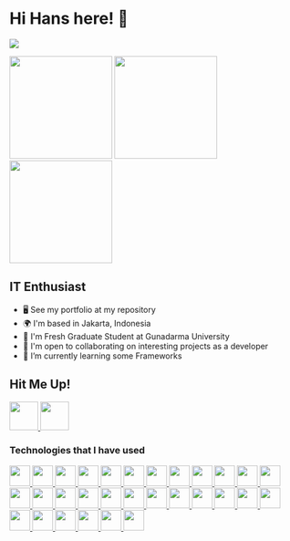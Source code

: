 Hi Hans here! 👋
===============================

<!---
hansevant/hansevant is a ✨ special ✨ repository because its `README.md` (this file) appears on your GitHub profile.
You can click the Preview link to take a look at your changes.
--->
<p align="left"> <img src="https://komarev.com/ghpvc/?username=hansevant&label=Profile%20views&color=0e75b6&style=flat" /> </p>

<p align="left">
 
 <img height="180em" src="https://github-readme-stats-eight-theta.vercel.app/api/top-langs/?username=hansevant&layout=compact&langs_count=8&theme=radical"/> 
  <img height="180em" src="https://github-readme-streak-stats.herokuapp.com/?user=hansevant&theme=radical&hide_border=false" />
  <img height="180em" src="https://github-readme-stats-eight-theta.vercel.app/api?username=hansevant&show_icons=true&theme=radical&include_all_commits=true&count_private=true"/>
 
</p>

IT Enthusiast 
-----------------------------

*   🖥️  See my portfolio at my repository
*   🌍  I'm based in Jakarta, Indonesia
*   🚀  I'm Fresh Graduate Student at Gunadarma University
*   🤝  I'm open to collaborating on interesting projects as a developer
*   🌱  I’m currently learning some Frameworks

## Hit Me Up!

<a href="https://www.linkedin.com/in/hansevant/">
  <img src="https://cdn.jsdelivr.net/gh/devicons/devicon/icons/linkedin/linkedin-original.svg" width="50" />
</a>
<a href="https://www.instagram.com/hansevant">
  <img src="https://upload.wikimedia.org/wikipedia/commons/thumb/a/a5/Instagram_icon.png/2048px-Instagram_icon.png" width="50" />
</a>

### Technologies that I have used

<a href="https://www.w3schools.com/html/">
    <img src="https://cdn.jsdelivr.net/gh/devicons/devicon/icons/html5/html5-original.svg" width="36"/>
</a>
<a href="https://www.w3schools.com/css/">
    <img src="https://cdn.jsdelivr.net/gh/devicons/devicon/icons/css3/css3-original.svg" width="36"/>
</a>
<a href="https://www.w3schools.com/js/">
    <img src="https://cdn.jsdelivr.net/gh/devicons/devicon/icons/javascript/javascript-original.svg" width="36"/>
</a>
<a href="https://www.typescriptlang.org/">
    <img src="https://cdn.jsdelivr.net/gh/devicons/devicon@latest/icons/typescript/typescript-original.svg" width="36"/>
</a>
<a href="https://getbootstrap.com/">
    <img src="https://cdn.jsdelivr.net/gh/devicons/devicon/icons/bootstrap/bootstrap-original.svg" width="36"/>
</a>
<a href="https://tailwindcss.com/">
    <img src="https://cdn.jsdelivr.net/gh/devicons/devicon@latest/icons/tailwindcss/tailwindcss-original.svg" width="36"/>
</a>
<a href="https://sass-lang.com/">
    <img src="https://cdn.jsdelivr.net/gh/devicons/devicon/icons/sass/sass-original.svg" width="36"/>
</a>
<a href="https://www.chartjs.org/">
    <img src="https://www.chartjs.org/img/chartjs-logo.svg" width="36"/>
</a>
<a href="https://nextjs.org/">
    <img src="https://cdn.jsdelivr.net/gh/devicons/devicon/icons/nextjs/nextjs-original.svg" width="36"/>
</a>
<a href="https://reactjs.org/">
    <img src="https://cdn.jsdelivr.net/gh/devicons/devicon/icons/react/react-original.svg" width="36"/>
</a>
<a href="https://vuejs.org/">
  <img src="https://cdn.jsdelivr.net/gh/devicons/devicon/icons/vuejs/vuejs-original.svg" width="36"/>
</a>
<a href="https://www.php.net/">
    <img width="36" src="https://www.php.net/favicon.svg?v=2" />
</a>
<a href="https://www.codeigniter.com/">
  <img width="36" src="https://cdn.jsdelivr.net/gh/devicons/devicon/icons/codeigniter/codeigniter-plain.svg" />
</a>
<a href="https://laravel.com/">
    <img width="36" src="https://cdn.jsdelivr.net/gh/devicons/devicon@latest/icons/laravel/laravel-original.svg" />
</a>
<a href="https://lumen.laravel.com/">
    <img width="36" src="https://cdn.jsdelivr.net/gh/devicons/devicon@latest/icons/lumen/lumen-original.svg" />
</a>
<a href="https://www.mysql.com/">
    <img width="36" src="https://cdn.jsdelivr.net/gh/devicons/devicon/icons/mysql/mysql-original.svg" />
</a>
<a href="https://nodejs.org/en/">
    <img width="36" src="https://cdn.jsdelivr.net/gh/devicons/devicon/icons/nodejs/nodejs-original.svg" />
</a>
<a href="https://hapi.dev/">
    <img width="36" src="https://hapi.dev/favicon.png" />
</a>
<a href="https://expressjs.com/">
    <img width="36" src="https://raw.githubusercontent.com/danielcranney/readme-generator/main/public/icons/skills/express-colored-dark.svg" />
</a>
<a href="https://www.rust-lang.org/">
    <img width="36" src="https://cdn.jsdelivr.net/gh/devicons/devicon@latest/icons/rust/rust-original.svg" />
</a>
<a href="https://fastapi.tiangolo.com/">
    <img width="36" src="https://cdn.jsdelivr.net/gh/devicons/devicon@latest/icons/fastapi/fastapi-original.svg" />
</a>
<a href="https://yarnpkg.com/">
    <img width="36" src="https://cdn.jsdelivr.net/gh/devicons/devicon@latest/icons/yarn/yarn-original.svg" />
</a>
<a href="https://www.mongodb.com/">
    <img width="36" src="https://cdn.jsdelivr.net/gh/devicons/devicon@latest/icons/mongodb/mongodb-original-wordmark.svg"/>
</a>
<a href="https://www.docker.com/">
    <img width="36" src="https://cdn.jsdelivr.net/gh/devicons/devicon@latest/icons/docker/docker-original-wordmark.svg"/>
</a>
<a href="https://cloud.google.com/">
    <img width="36" src="https://cdn.jsdelivr.net/gh/devicons/devicon/icons/googlecloud/googlecloud-original.svg"/>
</a>
<a href="https://git-scm.com/">
    <img width="36" src="https://cdn.jsdelivr.net/gh/devicons/devicon/icons/git/git-original.svg"/>
</a>
<a href="https://www.npmjs.com/">
    <img width="36" src="https://static.npmjs.com/7a7ffabbd910fc60161bc04f2cee4160.png"/>
</a>
<a href="https://getcomposer.org/">
    <img width="36" src="https://cdn.jsdelivr.net/gh/devicons/devicon/icons/composer/composer-original.svg" />
</a>
<a href="https://www.postman.com/">
    <img width="36" src="https://www.postman.com/_ar-assets/images/favicon-1-48.png" />
</a>
<a href="https://www.figma.com/">
    <img width="36" src="https://cdn.jsdelivr.net/gh/devicons/devicon/icons/figma/figma-original.svg" />
</a>

